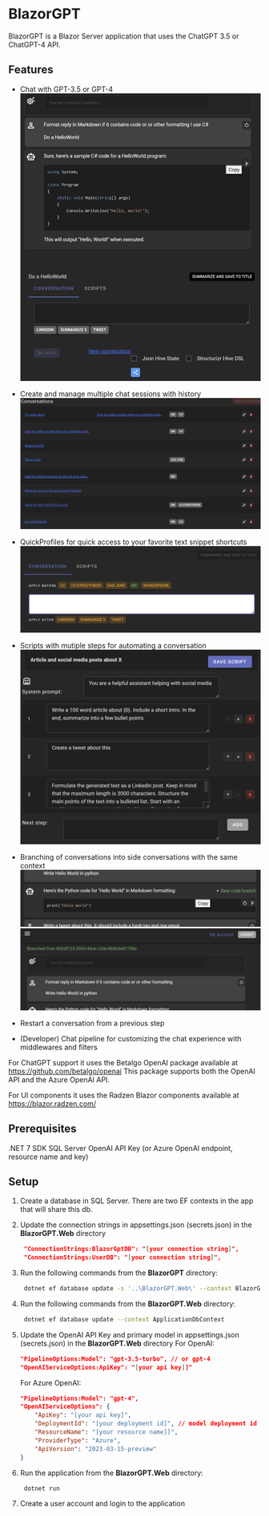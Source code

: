# BlazorGPT

BlazorGPT is a Blazor Server application that uses the ChatGPT 3.5 or ChatGPT-4 API.

## Features
- Chat with GPT-3.5 or GPT-4
  ![](docs/images/chat.png)
  
- Create and manage multiple chat sessions with history
  ![](docs/images/history.png)
  
- QuickProfiles for quick access to your favorite text snippet shortcuts
  ![](docs/images/QP.png)

- Scripts with mutiple steps for automating a conversation
  ![](docs/images/editscript.png)
  
- Branching of conversations into side conversations with the same context
  ![](docs/images/hasbranch.png)
  ![](docs/images/branched.png)

- Restart a conversation from a previous step
- (Developer) Chat pipeline for customizing the chat experience with middlewares and filters


For ChatGPT support it uses the Betalgo OpenAI package available at https://github.com/betalgo/openai This package supports both the OpenAI API and the Azure OpenAI API.

For UI components it uses the Radzen Blazor components available at https://blazor.radzen.com/

## Prerequisites
.NET 7 SDK
SQL Server 
OpenAI API Key (or Azure OpenAI endpoint, resource name and key)

## Setup
1. Create a database in SQL Server. There are two EF contexts in the app that will share this db.
2. Update the connection strings in appsettings.json (secrets.json) in the **BlazorGPT.Web** directory
   ```json
    "ConnectionStrings:BlazorGptDB": "[your connection string]",
    "ConnectionStrings:UserDB": "[your connection string]",
   ```



3. Run the following commands from the **BlazorGPT** directory:

   ```bash 
    dotnet ef database update -s '..\BlazorGPT.Web\' --context BlazorGptDBContext
   ```
   
4. Run the following commands from the **BlazorGPT.Web** directory:
   ```bash
    dotnet ef database update --context ApplicationDbContext
   ```
   

5. Update the OpenAI API Key and primary model in appsettings.json (secrets.json) in the **BlazorGPT.Web** directory
    For OpenAI:
    ```json
    "PipelineOptions:Model": "gpt-3.5-turbo", // or gpt-4
    "OpenAIServiceOptions:ApiKey": "[your api key]]"

    ```
    For Azure OpenAI:
    ```json
    "PipelineOptions:Model": "gpt-4",
    "OpenAIServiceOptions": {
        "ApiKey": "[your api key]",
        "DeploymentId": "[your deployment id]", // model deployment id
        "ResourceName": "[your resource name]]",
        "ProviderType": "Azure",
        "ApiVersion": "2023-03-15-preview"
    }
    ```

6. Run the application from the **BlazorGPT.Web** directory:
   ```bash
    dotnet run
   ```

7. Create a user account and login to the application
